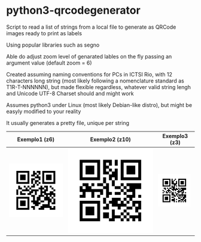 # python3-qrcodegenerator
Script to read a list of strings from a local file to generate as QRCode images ready to print as labels

Using popular libraries such as segno

Able do adjust zoom level of genarated lables on the fly passing an argument value (default zoom = 6)

Created assuming naming conventions for PCs in ICTSI Rio, with 12 characters long string (most likely following a nomenclature standard as T1R-T-NNNNNN), but made flexible regardless, whatever valid string lengh and Unicode UTF-8 Charset should and might work

Assumes python3 under Linux (most likely Debian-like distro), but might be easyly modified to your reality

It usually generates a pretty file, unique per string

Exemplo1 (z6) | Exemplo2 (z10) | Exemplo3 (z3)
--- | --- | ---
![QRCode Sample1](https://github.com/FabioLeitao/python3-qrcodegenerator/blob/848301fe78c33c5353c9fb45ca4c2b39f98692bc/T1R-D-001161.png)|![QRCode Sample2](https://github.com/FabioLeitao/python3-qrcodegenerator/blob/848301fe78c33c5353c9fb45ca4c2b39f98692bc/T1R-L-00000110.png)|![QRCode Sample3](https://github.com/FabioLeitao/python3-qrcodegenerator/blob/848301fe78c33c5353c9fb45ca4c2b39f98692bc/T1R-N-002004.png)
